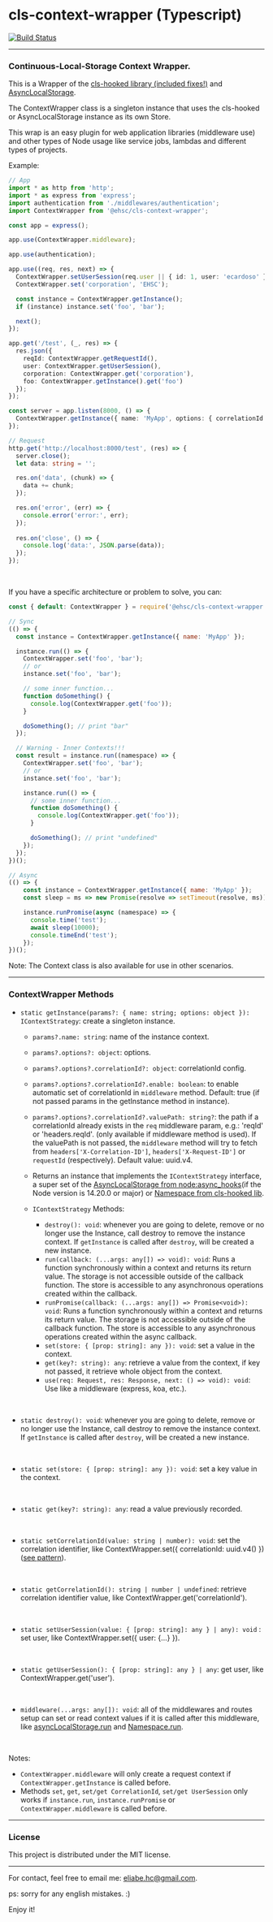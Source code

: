 # cls-context-wrapper (Typescript)
[![Build Status](https://api.travis-ci.com/eliabecardoso/cls-context-wrapper.svg?branch=main)](https://app.travis-ci.com/github/eliabecardoso/cls-context-wrapper)

---
### Continuous-Local-Storage Context Wrapper.

This is a Wrapper of the [cls-hooked library (included fixes!)](https://www.npmjs.com/package/@ehsc/cls-hooked) and [AsyncLocalStorage](https://nodejs.org/api/async_context.html#class-asynclocalstorage).

The ContextWrapper class is a singleton instance that uses the cls-hooked or AsyncLocalStorage instance as its own Store.

This wrap is an easy plugin for web application libraries (middleware use) and other types of Node usage like service jobs, lambdas and different types of projects.

Example:
```ts
// App
import * as http from 'http';
import * as express from 'express';
import authentication from './middlewares/authentication';
import ContextWrapper from '@ehsc/cls-context-wrapper';

const app = express();

app.use(ContextWrapper.middleware);

app.use(authentication);

app.use((req, res, next) => {
  ContextWrapper.setUserSession(req.user || { id: 1, user: 'ecardoso' });
  ContextWrapper.set('corporation', 'EHSC');

  const instance = ContextWrapper.getInstance();
  if (instance) instance.set('foo', 'bar');

  next();
});

app.get('/test', (_, res) => {
  res.json({
    reqId: ContextWrapper.getRequestId(),
    user: ContextWrapper.getUserSession(),
    corporation: ContextWrapper.get('corporation'),
    foo: ContextWrapper.getInstance().get('foo')
  });
});

const server = app.listen(8000, () => {
  ContextWrapper.getInstance({ name: 'MyApp', options: { correlationId: { enable: true } } });
});

// Request
http.get('http://localhost:8000/test', (res) => {
  server.close();
  let data: string = '';

  res.on('data', (chunk) => {
    data += chunk;
  });

  res.on('error', (err) => {
    console.error('error:', err);
  });
  
  res.on('close', () => {
    console.log('data:', JSON.parse(data));
  });
});
```

<br />

If you have a specific architecture or problem to solve, you can:
```js
const { default: ContextWrapper } = require('@ehsc/cls-context-wrapper');

// Sync
(() => {
  const instance = ContextWrapper.getInstance({ name: 'MyApp' });

  instance.run(() => {
    ContextWrapper.set('foo', 'bar');
    // or
    instance.set('foo', 'bar');

    // some inner function...
    function doSomething() {
      console.log(ContextWrapper.get('foo'));
    }

    doSomething(); // print "bar"
  });

  // Warning - Inner Contexts!!!
  const result = instance.run((namespace) => {
    ContextWrapper.set('foo', 'bar');
    // or
    instance.set('foo', 'bar');

    instance.run(() => {
      // some inner function...
      function doSomething() {
        console.log(ContextWrapper.get('foo'));
      }

      doSomething(); // print "undefined"
    });
  });
})();

// Async
(() => {
    const instance = ContextWrapper.getInstance({ name: 'MyApp' });
    const sleep = ms => new Promise(resolve => setTimeout(resolve, ms));

    instance.runPromise(async (namespace) => {
      console.time('test');
      await sleep(10000);
      console.timeEnd('test');
    });
})();
```

Note: The Context class is also available for use in other scenarios.

---
### ContextWrapper Methods

- `static getInstance(params?: { name: string; options: object }): IContextStrategy`: create a singleton instance.
  - `params?.name: string`: name of the instance context.
  - `params?.options?: object`: options.
  - `params?.options?.correlationId?: object`: correlationId config.
  - `params?.options?.correlationId?.enable: boolean`: to enable automatic set of correlationId in `middleware` method. Default: true (if not passed params in the getInstance method in instance).
  - `params?.options?.correlationId?.valuePath: string?`: the path if a correlationId already exists in the `req` middleware param, e.g.: 'reqId' or 'headers.reqId'. (only available if middleware method is used). If the valuePath is not passed, the `middleware` method will try to fetch from `headers['X-Correlation-ID']`, `headers['X-Request-ID']` or `requestId` (respectively). Default value: uuid.v4.

  - Returns an instance that implements the `IContextStrategy` interface, a super set of the [AsyncLocalStorage from node:async_hooks](https://nodejs.org/api/async_context.html#class-asynclocalstorage)(if the Node version is 14.20.0 or major) or [Namespace from cls-hooked lib](https://www.npmjs.com/package/@ehsc/cls-hooked).
  - `IContextStrategy` Methods:
    - `destroy(): void`: whenever you are going to delete, remove or no longer use the Instance, call destroy to remove the instance context. If `getInstance` is called after `destroy`, will be created a new instance.
    - `run(callback: (...args: any[]) => void): void`: Runs a function synchronously within a context and returns its return value. The storage is not accessible outside of the callback function. The store is accessible to any asynchronous operations created within the callback.
    - `runPromise(callback: (...args: any[]) => Promise<void>): void`: Runs a function synchronously within a context and returns its return value. The storage is not accessible outside of the callback function. The store is accessible to any asynchronous operations created within the async callback.
    - `set(store: { [prop: string]: any }): void`: set a value in the context.
    - `get(key?: string): any`: retrieve a value from the context, if key not passed, it retrieve whole object from the context.
    - `use(req: Request, res: Response, next: () => void): void`: Use like a middleware (express, koa, etc.).

<br />

- `static destroy(): void`: whenever you are going to delete, remove or no longer use the Instance, call destroy to remove the instance context. If `getInstance` is called after `destroy`, will be created a new instance.

<br />

- `static set(store: { [prop: string]: any }): void`: set a key value in the context.

<br />

- `static get(key?: string): any`: read a value previously recorded.

<br />

- `static setCorrelationId(value: string | number): void`: set the correlation identifier, like ContextWrapper.set({ correlationId: uuid.v4() }) ([see pattern](https://www.informit.com/articles/article.aspx?p=1398616&seqNum=6)).

<br />

- `static getCorrelationId(): string | number | undefined`: retrieve correlation identifier value, like ContextWrapper.get('correlationId').

<br />

- `static setUserSession(value: { [prop: string]: any } | any): void` : set user, like ContextWrapper.set({ user: {...} }).

<br />

- `static getUserSession(): { [prop: string]: any } | any`: get user, like ContextWrapper.get('user').

<br />

- `middleware(...args: any[]): void`: all of the middlewares and routes setup can set or read context values if it is called after this middleware, like [asyncLocalStorage.run](https://nodejs.org/api/async_context.html#asynclocalstoragerunstore-callback-args) and [Namespace.run](https://github.com/eliabecardoso/cls-hooked#namespaceruncallback).

<br />

Notes:
- `ContextWrapper.middleware` will only create a request context if `ContextWrapper.getInstance` is called before.
- Methods `set`, `get`, `set/get CorrelationId`, `set/get UserSession` only works if `instance.run`, `instance.runPromise` or `ContextWrapper.middleware` is called before.

---
### License

This project is distributed under the MIT license.

---

For contact, feel free to email me: eliabe.hc@gmail.com.

ps: sorry for any english mistakes. :)

Enjoy it!
